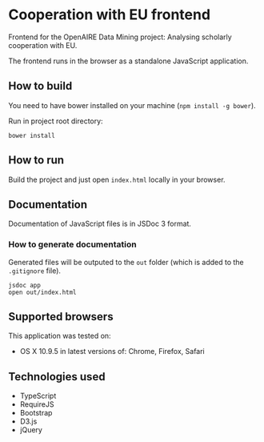 # Cooperation with EU frontend

Frontend for the OpenAIRE Data Mining project: Analysing scholarly cooperation with EU.

The frontend runs in the browser as a standalone JavaScript application.

## How to build

You need to have bower installed on your machine (`npm install -g bower`).

Run in project root directory:

```
bower install
```

## How to run

Build the project and just open `index.html` locally in your browser.

## Documentation

Documentation of JavaScript files is in JSDoc 3 format.

### How to generate documentation

Generated files will be outputed to the `out` folder (which is added to the `.gitignore` file). 

```
jsdoc app
open out/index.html
```

## Supported browsers

This application was tested on:

* OS X 10.9.5 in latest versions of: Chrome, Firefox, Safari

## Technologies used

* TypeScript
* RequireJS
* Bootstrap
* D3.js
* jQuery


